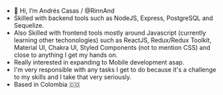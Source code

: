 - 👋 Hi, I’m Andrés Casas / @RinnAnd
- Skilled with backend tools such as NodeJS, Express, PostgreSQL and Sequelize.
- Also Skilled with frontend tools mostly around Javascript (currently learning other techonologies) such as ReactJS, Redux/Redux Toolkit, Material UI, Chakra UI, Styled Components (not to mention CSS) and close to anything I get my hands on.
- Really interested in expanding to Mobile development asap.
- I'm very responsible with any tasks I get to do because it's a challenge to my skills and I take that very seriously.
- Based in Colombia 🇨🇴
<!---
RinnAnd/RinnAnd is a ✨ special ✨ repository because its `README.md` (this file) appears on your GitHub profile.
You can click the Preview link to take a look at your changes.
--->
